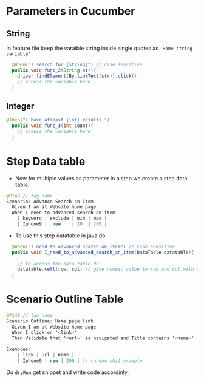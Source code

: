 # Parameters in Cucumber 

## String 

In feature file keep the varaible string inside single quotes as `'Some string variable'`

```java
  @When("I search for {string}") // case sensitive 
  public void func_2(String str){
    driver.findElement(By.linkText(str)).click();
    // access the variable here 
  }
```

## Integer 

```java
@Then("I have atleast {int} results ")
  public void func_3(int count){
    // access the variable here 
  }
```

# Step Data table

- Now for multiple values as parameter in a step we create a step data table. 

```java
@P149 // tag name 
Scenario: Advance Search an Item 
  Given I am at Website home page
  When I need to advanced search an item 
    | keyword | exclude | min | max |
    | Iphone9 |  new    | 10  | 200 | 
```

- To use this step datatable in java do 

```java
  @When("I need to advanced search an item") // case sensitive 
  public void I_need_to_advanced_search_an_item(DataTable datatable){
    
    // to access the data table do
    datatable.cell(row, col) // give numeic value to row and col with 0 indexing with 0 row as headers
  }
```

# Scenario Outline Table

```java
@P149 // tag name 
Scenario Outline: Home page link
  Given I am at Website home page
  When I click on '<link>' 
  Then Validate that '<url>' is navigated and Title contains '<name>'
  
Examples:
    | link | url | name |
    | Iphone9 | new | 200 | // random shit example
```

Do `dryRun` get snippet and write code accordinly. 
